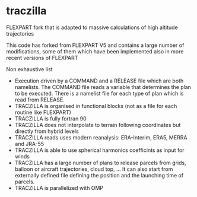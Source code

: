 # traczilla
FLEXPART fork that is adapted to massive calculations of high altitude trajectories

This code has forked from FLEXPART V5 and contains a large number of modifications, some of
them which have been implemented also in more recent versions of FLEXPART

Non exhaustive list
- Execution driven by a COMMAND and a RELEASE file which are both namelists. The COMMAND file reads
a variable that determines the plan to be executed. There is a namelist file for each type of plan which
is read from RELEASE.
- TRACZILLA is organised in functional blocks (not as a file for each routine like FLEXPART)
- TRACZILLA is fully fortran 90
- TRACZILLA does not interpolate to terrain following coordinates but directly from hybrid levels
- TRACZILLA reads uses modern reanalysis: ERA-Interim, ERA5, MERRA and JRA-55
- TRACZILLA is able to use spherical harmonics coefficints as input for winds
- TRACZILLA has a large number of plans to release parcels from grids, balloon or aircraft trajectories, cloud top, ...
It can also start from externally defined file defining the position and the launching time of parcels.
- TRACZILLA is parallelized with OMP
